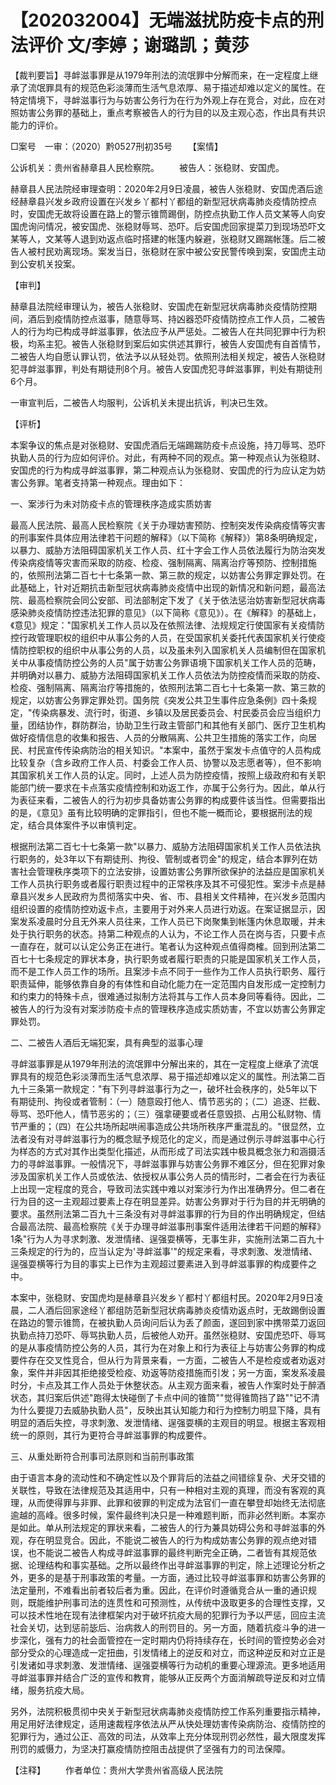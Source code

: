 # 【202032004】无端滋扰防疫卡点的刑法评价 文/李婷；谢璐凯；黄莎

【裁判要旨】寻衅滋事罪是从1979年刑法的流氓罪中分解而来，在一定程度上继承了流氓罪具有的规范色彩淡薄而生活气息浓厚、易于描述却难以定义的属性。在特定情境下，寻衅滋事行为与妨害公务行为在行为外观上存在竞合，对此，应在对照妨害公务罪的基础上，重点考察被告人的行为目的以及主观心态，作出具有共识能力的评价。

□案号　一审：（2020）黔0527刑初35号 　　【案情】

公诉机关：贵州省赫章县人民检察院。 　　被告人：张稳财、安国虎。

赫章县人民法院经审理查明：2020年2月9日凌晨，被告人张稳财、安国虎酒后途经赫章县兴发乡政府设置在兴发乡丫都村丫都组的新型冠状病毒肺炎疫情防控点时，安国虎无故将设置在路上的警示锥筒踢倒，防控点执勤工作人员文某等人向安国虎询问情况，被安国虎、张稳财辱骂、恐吓。后安国虎回家提菜刀到现场恐吓文某等人，文某等人退到劝返点临时搭建的帐篷内躲避，张稳财又踢踹帐篷。后二被告人被村民劝离现场。案发当日，张稳财在家中被公安民警传唤到案，安国虎主动到公安机关投案。

【审判】

赫章县法院经审理认为，被告人张稳财、安国虎在新型冠状病毒肺炎疫情防控期间，酒后到疫情防控点滋事，随意辱骂、持凶器恐吓疫情防控点工作人员，二被告人的行为均已构成寻衅滋事罪，依法应予从严惩处。二被告人在共同犯罪中行为积极，均系主犯。被告人张稳财到案后如实供述其罪行，被告人安国虎有自首情节，二被告人均自愿认罪认罚，依法予以从轻处罚。依照刑法相关规定，被告人张稳财犯寻衅滋事罪，判处有期徒刑8个月。被告人安国虎犯寻衅滋事罪，判处有期徒刑6个月。

一审宣判后，二被告人均服判，公诉机关未提出抗诉，判决已生效。

【评析】

本案争议的焦点是对张稳财、安国虎酒后无端踢踹防疫卡点设施，持刀辱骂、恐吓执勤人员的行为应如何评价。对此，有两种不同的观点。第一种观点认为张稳财、安国虎的行为构成寻衅滋事罪，第二种观点认为张稳财、安国虎的行为应认定为妨害公务罪。笔者支持第一种观点。理由如下：

一、案涉行为未对防疫卡点的管理秩序造成实质妨害

最高人民法院、最高人民检察院《关于办理妨害预防、控制突发传染病疫情等灾害的刑事案件具体应用法律若干问题的解释》（以下简称《解释》）第8条明确规定，以暴力、威胁方法阻碍国家机关工作人员、红十字会工作人员依法履行为防治突发传染病疫情等灾害而采取的防疫、检疫、强制隔离、隔离治疗等预防、控制措施的，依照刑法第二百七十七条第一款、第三款的规定，以妨害公务罪定罪处罚。在此基础上，针对近期抗击新型冠状病毒肺炎疫情中出现的新情况和新问题，最高法院、最高检察院会同公安部、司法部制定下发了《关于依法惩治妨害新型冠状病毒感染肺炎疫情防控违法犯罪的意见》（以下简称《意见》）。在《解释》的基础上，《意见》规定："国家机关工作人员以及在依照法律、法规规定行使国家有关疫情防控行政管理职权的组织中从事公务的人员，在受国家机关委托代表国家机关行使疫情防控职权的组织中从事公务的人员，以及虽未列入国家机关人员编制但在国家机关中从事疫情防控公务的人员"属于妨害公务罪语境下国家机关工作人员的范畴，并明确对以暴力、威胁方法阻碍国家机关工作人员依法为防控疫情而采取的防疫、检疫、强制隔离、隔离治疗等措施的，依照刑法第二百七十七条第一款、第三款的规定，以妨害公务罪定罪处罚。国务院《突发公共卫生事件应急条例》四十条规定，"传染病暴发、流行时，街道、乡镇以及居民委员会、村民委员会应当组织力量，团结协作，群防群治，协助卫生行政主管部门和其他有关部门、医疗卫生机构做好疫情信息的收集和报告、人员的分散隔离、公共卫生措施的落实工作，向居民、村民宣传传染病防治的相关知识。"本案中，虽然于案发卡点值守的人员构成比较复杂（含乡政府工作人员、村委会工作人员、协警以及志愿者等），但不影响其国家机关工作人员的认定。同时，上述人员为防控疫情，按照上级政府和有关职能部门统一要求在卡点落实疫情控制和劝返工作，亦属于公务行为。因此，单从行为表征来看，二被告人的行为初步具备妨害公务罪的构成要件该当性。但需要指出的是，《意见》虽有比较明确的定罪指引，但也不能一概而论，要根据刑法的规定，结合具体案件予以审慎判定。

根据刑法第二百七十七条第一款"以暴力、威胁方法阻碍国家机关工作人员依法执行职务的，处3年以下有期徒刑、拘役、管制或者罚金"的规定，结合本罪列在妨害社会管理秩序类项下的立法安排，设置妨害公务罪所欲保护的法益应是国家机关工作人员执行职务或者履行职责过程中的正常秩序及其不可侵犯性。案涉卡点是赫章县兴发乡人民政府为贯彻落实中央、省、市、县相关文件精神，在兴发乡范围内组织设置的疫情防控劝返卡点，主要用于对外来人员进行劝返。在案证据显示，因案发系凌晨时分且无外来人员往来，工作人员已下岗聚集到帐篷内休息取暖，并未处于执行职务的状态。持第二种观点的人认为，不论工作人员在岗与否，只要卡点一直存在，就可以认定公务正在进行。笔者认为这种观点值得商榷。回到刑法第二百七十七条规定的罪状本身，执行职务或者履行职责的只能是国家机关工作人员，而不是工作人员工作的场所。且案涉卡点不同于一些作为工作人员执行职务、履行职责延伸，能够依靠自身的有体性和自动化能力在一定范围内自发形成一定控制力和约束力的特殊卡点，很难通过拟制方法将其与工作人员本身同等看待。因此，二被告人的行为没有对案涉防疫卡点的管理秩序造成实质妨害，不宜以妨害公务罪定罪处罚。

二、二被告人酒后无端犯案，具有典型的滋事心理

寻衅滋事罪是从1979年刑法的流氓罪中分解出来的，其在一定程度上继承了流氓罪具有的规范色彩淡薄而生活气息浓厚、易于描述却难以定义的属性。刑法第二百九十三条第一款规定："有下列寻衅滋事行为之一，破坏社会秩序的，处5年以下有期徒刑、拘役或者管制：（一）随意殴打他人、情节恶劣的；（二）追逐、拦截、辱骂、恐吓他人，情节恶劣的；（三）强拿硬要或者任意毁损、占用公私财物、情节严重的；（四）在公共场所起哄闹事造成公共场所秩序严重混乱的。"很显然，立法者没有对寻衅滋事行为的概念赋予规范化的定义，而是通过例示寻衅滋事中心行为样态的方式对其作出类型化描述，从而形成了司法实践中极具概念张力和涵摄活力的寻衅滋事罪。一般情况下，寻衅滋事罪与妨害公务罪不难区分，但在犯罪对象涉及国家机关工作人员或依法、依授权从事公务人员的情形时，二者会在行为表征上出现一定程度的竞合，导致司法实践中难以对案涉行为作出准确界分。但二者在行为目的这一主观超过要素上存在明显差异。妨害公务罪对于行为目的并无明确的要求。虽然刑法第二百九十三条没有对寻衅滋事罪的行为目的作出明确规定，但结合最高法院、最高检察院《关于办理寻衅滋事刑事案件适用法律若干问题的解释》1条"行为人为寻求刺激、发泄情绪、逞强耍横等，无事生非，实施刑法第二百九十三条规定的行为的，应当认定为'寻衅滋事'"的规定来看，寻求刺激、发泄情绪、逞强耍横等行为目的事实上已作为主观超过要素进入到寻衅滋事罪的构成要件之中。

本案中，张稳财、安国虎均是赫章县兴发乡丫都村丫都组村民。2020年2月9日凌晨，二人酒后回家途经丫都组防范新型冠状病毒肺炎疫情劝返点时，无故踢倒设置在路边的警示锥筒，在被执勤人员询问后认为丢了颜面，遂回到家中携带菜刀返回执勤点持刀恐吓、辱骂执勤人员，后被他人劝开。虽然张稳财、安国虎恐吓、辱骂的是从事疫情防控公务的人员，其行为在对象上和行为表征上与妨害公务罪的构成要件存在交叉性竞合，但从行为背景来看，一方面，二被告人不是检疫或者劝返对象，案件并非因其拒绝接受检疫、劝返等防疫措施而引发；另一方面，案发系凌晨时分，卡点及其工作人员处于休整状态。从主观方面来看，被告人作案时处于醉酒状态，其归案后供述"跑得太快碰倒了卡点中间的锥筒""觉得锥筒挡了路""记不清为什么要提刀去威胁执勤人员"，反映出其认知能力和行为控制力明显下降，具有明显的酒后失控，寻求刺激、发泄情绪、逞强耍横的主观目的明显。根据主客观相统一的原则，其行为更符合寻衅滋事罪的构成要件。

三、从重处断符合刑事司法原则和当前刑事政策

由于语言本身的流动性和不确定性以及个罪背后的法益之间错综复杂、犬牙交错的关联性，导致在法律规范及其适用中，只有一种相对主观的真理，而没有客观的真理，从而使得罪与非罪、此罪和彼罪的判定成为法官们一直在攀登却始终无法彻底逾越的高峰。很多时候，案件最终判决只是一种难题判断，而非必然判断。本案亦是如此。单从刑法规定的罪状来看，二被告人的行为兼具妨碍公务和寻衅滋事的外观，存在明显竞合。因此，不能说二被告人的行为构成妨害公务罪的观点绝对错误，也不能说二被告人构成寻衅滋事罪的最终判断完全正确，二者皆有其规范依据、论理结构和事实基础。之所以最终作出寻衅滋事罪的判定，除上述理论分析之外，更多的是基于刑事政策的考量。一方面，通过比较寻衅滋事罪和妨害公务罪的法定量刑，不难看出前者较后者为重。因此，在评价时遵循竞合从一重的通识规则，既能维护刑事司法的连贯性和可预测性，从传统中汲取更多的合理性支撑，又可以技术性地在现有法律框架内对于破坏抗疫大局的犯罪行为予以严惩，回应主流社会关切，达到惩前毖后、治病救人的刑罚目的。另一方面，随着抗疫斗争的进一步深化，强有力的社会面管控在一定时期内仍将持续存在，长时间的管控势必会对部分受众的心理造成一定扭曲，引发情绪上的逆反和对立，而这种逆反和对立正是引发诸如寻求刺激、发泄情绪、逞强耍横等行为动机的重要心理源流。更多地适用寻衅滋事罪并结合广泛的宣传和教育，能够从正反两个方面消解疏导逆反和对立情绪，服务抗疫大局。

另外，法院积极贯彻中央关于新型冠状病毒肺炎疫情防控工作系列重要指示精神，用足用好法律规定，适用速裁程序依法从严从快处理妨害传染病防治、疫情防控的犯罪行为，通过公正、高效的司法，从效率上充分体现刑罚必然性，最大限度发挥刑罚的威慑力，为坚决打赢疫情防控阻击战提供了坚强有力的司法保障。

【注释】 　　作者单位：贵州大学贵州省高级人民法院